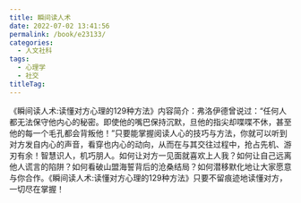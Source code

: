 ```yaml
---
title: 瞬间读人术
date: 2022-07-02 13:41:56
permalink: /book/e23133/
categories: 
  - 人文社科
tags: 
  - 心理学
  - 社交
titleTag: 
---
```


《瞬间读人术:读懂对方心理的129种方法》内容简介：弗洛伊德曾说过：“任何人都无法保守他内心的秘密。即使他的嘴巴保持沉默，旦他的指尖却喋喋不休，甚至他的每一个毛孔都会背叛他！”只要能掌握阅读人心的技巧与方法，你就可以听到对方发自内心的声音，看穿也内心的动向，从而在与其交往过程中，抢占先机、游刃有余！智慧识人，机巧朋人。如何让对方一见面就喜欢上人我？如何让自己远离他人谎言的陷阱？如何看破山盟海誓背后的沧桑结局？如何潜移默化地让大家愿意与你合作。《瞬间读人术:读懂对方心理的129种方法》只要不留痕迹地读懂对方，一切尽在掌握！

<!-- more -->

<BookShelf
album="https://cdn.staticaly.com/gh/jonsam-ng/image-hosting@master/oxygen-space/image.1o2aage4m1s0.webp"
title="瞬间读人术"
author="吴艳龙"
intro="《瞬间读人术:读懂对方心理的129种方法》内容简介：弗洛伊德曾说过：“任何人都无法保守他内心的秘密。即使他的嘴巴保持沉默，旦他的指尖却喋喋不休，甚至他的每一个毛孔都会背叛他！”只要能掌握阅读人心的技巧与方法，你就可以听到对方发自内心的声音，看穿也内心的动向，从而在与其交往过程中，抢占先机、游刃有余！智慧识人，机巧朋人。如何让对方一见面就喜欢上人我？如何让自己远离他人谎言的陷阱？如何看破山盟海誓背后的沧桑结局？如何潜移默化地让大家愿意与你合作。《瞬间读人术:读懂对方心理的129种方法》只要不留痕迹地读懂对方，一切尽在掌握！"
:tags="['心理学', '社交']"
publisher="石油工业出版社"
lang="中文"
:pages="337"
link="https://www.aliyundrive.com/s/vXzDAommmEg"
douban="https://book.douban.com/subject/4880833/"
/>